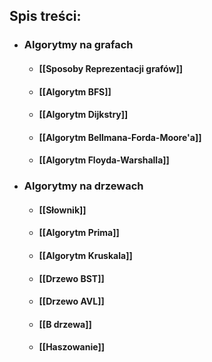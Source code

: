 ## Spis treści:
- ### Algorytmy na grafach
	- #### [[Sposoby Reprezentacji grafów]]
	- #### [[Algorytm BFS]]
	- #### [[Algorytm Dijkstry]]
	- #### [[Algorytm Bellmana-Forda-Moore'a]]
	- #### [[Algorytm Floyda-Warshalla]]
- ### Algorytmy na drzewach
	- #### [[Słownik]]
	- #### [[Algorytm Prima]]
	- #### [[Algorytm Kruskala]]
	- #### [[Drzewo BST]]
	- #### [[Drzewo AVL]]
	- #### [[B drzewa]]
	- #### [[Haszowanie]]
	